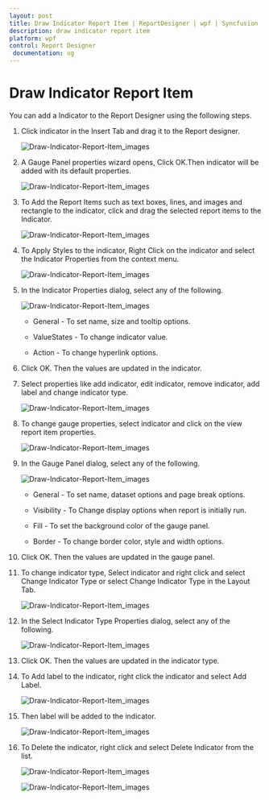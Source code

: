 ```yaml
---
layout: post
title: Draw Indicator Report Item | ReportDesigner | wpf | Syncfusion
description: draw indicator report item
platform: wpf
control: Report Designer
 documentation: ug
---
```


# Draw Indicator Report Item

You can add a Indicator to the Report Designer using the following steps.

1. Click indicator in the Insert Tab and drag it to the Report designer.

   ![Draw-Indicator-Report-Item_images](Draw-Indicator-Report-Item_images/Draw-Indicator-Report-Item_img1.png)

2. A Gauge Panel properties wizard opens, Click OK.Then indicator will be added with its default properties.

   ![Draw-Indicator-Report-Item_images](Draw-Indicator-Report-Item_images/Draw-Indicator-Report-Item_img2.png)

3. To Add the Report Items such as text boxes, lines, and images and rectangle to the indicator, click and drag the selected report items to the Indicator.

   ![Draw-Indicator-Report-Item_images](Draw-Indicator-Report-Item_images/Draw-Indicator-Report-Item_img3.png)

4. To Apply Styles to the indicator, Right Click on the indicator and select the Indicator Properties from the context menu.

   ![Draw-Indicator-Report-Item_images](Draw-Indicator-Report-Item_images/Draw-Indicator-Report-Item_img4.png)

5. In the Indicator Properties dialog, select any of the following.

   ![Draw-Indicator-Report-Item_images](Draw-Indicator-Report-Item_images/Draw-Indicator-Report-Item_img5.png)
   
   * General - To set name, size and tooltip options.
   
   * ValueStates - To change indicator value.
   
   * Action - To change hyperlink options.

6. Click OK. Then the values are updated in the indicator.

7. Select properties like add indicator, edit indicator, remove indicator, add label and change indicator type.

   ![Draw-Indicator-Report-Item_images](Draw-Indicator-Report-Item_images/Draw-Indicator-Report-Item_img6.png)

8. To change gauge properties, select indicator and click on the view report item properties.

   ![Draw-Indicator-Report-Item_images](Draw-Indicator-Report-Item_images/Draw-Indicator-Report-Item_img7.png)

9. In the Gauge Panel dialog, select any of the following.

   ![Draw-Indicator-Report-Item_images](Draw-Indicator-Report-Item_images/Draw-Indicator-Report-Item_img8.png)
   
   * General - To set name, dataset options and page break options.
   
   * Visibility - To Change display options when report is initially run.
   
   * Fill - To set the background color of the gauge panel.
   
   * Border - To change border color, style and width options.

10. Click OK. Then the values are updated in the gauge panel.

11. To change indicator type, Select indicator and right click and select Change Indicator Type or select Change Indicator Type in the Layout Tab.

    ![Draw-Indicator-Report-Item_images](Draw-Indicator-Report-Item_images/Draw-Indicator-Report-Item_img9.png)

12. In the Select Indicator Type Properties dialog, select any of the following.

    ![Draw-Indicator-Report-Item_images](Draw-Indicator-Report-Item_images/Draw-Indicator-Report-Item_img10.png)

13. Click OK. Then the values are updated in the indicator type.

14. To Add label to the indicator, right click the indicator and select Add Label.

    ![Draw-Indicator-Report-Item_images](Draw-Indicator-Report-Item_images/Draw-Indicator-Report-Item_img11.png)

15. Then label will be added to the indicator.

    ![Draw-Indicator-Report-Item_images](Draw-Indicator-Report-Item_images/Draw-Indicator-Report-Item_img12.png)

14. To Delete the indicator, right click and select Delete Indicator from the list.

    ![Draw-Indicator-Report-Item_images](Draw-Indicator-Report-Item_images/Draw-Indicator-Report-Item_img13.png)
	
	![Draw-Indicator-Report-Item_images](Draw-Indicator-Report-Item_images/Draw-Indicator-Report-Item_img14.png)



